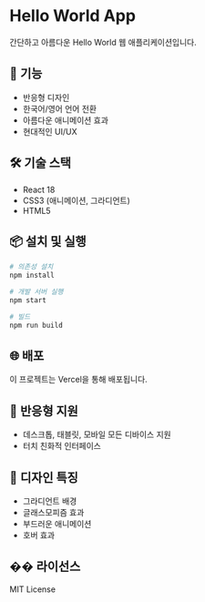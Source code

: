 # Hello World App

간단하고 아름다운 Hello World 웹 애플리케이션입니다.

## 🚀 기능

- 반응형 디자인
- 한국어/영어 언어 전환
- 아름다운 애니메이션 효과
- 현대적인 UI/UX

## 🛠️ 기술 스택

- React 18
- CSS3 (애니메이션, 그라디언트)
- HTML5

## 📦 설치 및 실행

```bash
# 의존성 설치
npm install

# 개발 서버 실행
npm start

# 빌드
npm run build
```

## 🌐 배포

이 프로젝트는 Vercel을 통해 배포됩니다.

## 📱 반응형 지원

- 데스크톱, 태블릿, 모바일 모든 디바이스 지원
- 터치 친화적 인터페이스

## 🎨 디자인 특징

- 그라디언트 배경
- 글래스모피즘 효과
- 부드러운 애니메이션
- 호버 효과

## �� 라이선스

MIT License

